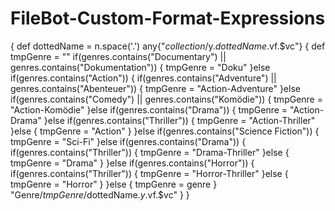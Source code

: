 # FileBot-Custom-Format-Expressions

{
	def dottedName = n.space('.')
	any{"$collection/$y.$dottedName.$vf.$vc"}
	{
		def tmpGenre = ""
		if(genres.contains("Documentary") || genres.contains("Dokumentation")) {
			tmpGenre = "Doku"
		}else if(genres.contains("Action")) {
			if(genres.contains("Adventure") || genres.contains("Abenteuer")) {
				tmpGenre = "Action-Adventure"
			}else if(genres.contains("Comedy") || genres.contains("Komödie")) {
				tmpGenre = "Action-Komödie"
			}else if(genres.contains("Drama")) {
				tmpGenre = "Action-Drama"
			}else if(genres.contains("Thriller")) {
				tmpGenre = "Action-Thriller"
			}else {
				tmpGenre = "Action"
			}
		}else if(genres.contains("Science Fiction")) {
			tmpGenre = "Sci-Fi"
		}else if(genres.contains("Drama")) {
			if(genres.contains("Thriller")) {
				tmpGenre = "Drama-Thriller"
			}else {
				tmpGenre = "Drama"
			}
		}else if(genres.contains("Horror")) {
			if(genres.contains("Thriller")) {
				tmpGenre = "Horror-Thriller"
			}else {
				tmpGenre = "Horror"
			}
		}else {
			tmpGenre = genre
		}
		"Genre/$tmpGenre/$dottedName.$y.$vf.$vc"
	}
}
